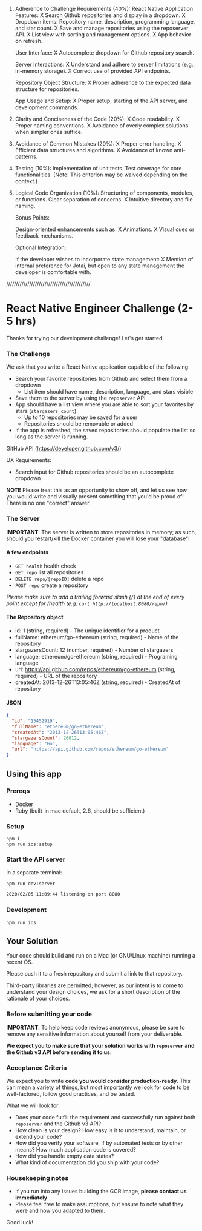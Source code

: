 1.  Adherence to Challenge Requirements (40%):
    React Native Application Features:
    X Search Github repositories and display in a dropdown.
    X Dropdown items: Repository name, description, programming language, and star count.
    X Save and manage repositories using the reposerver API.
    X List view with sorting and management options.
    X App behavior on refresh.

    User Interface:
    X Autocomplete dropdown for Github repository search.

    Server Interactions:
    X Understand and adhere to server limitations (e.g., in-memory storage).
    X Correct use of provided API endpoints.

    Repository Object Structure:
    X Proper adherence to the expected data structure for repositories.

    App Usage and Setup:
    X Proper setup, starting of the API server, and development commands.

2.  Clarity and Conciseness of the Code (20%):
    X Code readability.
    X Proper naming conventions.
    X Avoidance of overly complex solutions when simpler ones suffice.
3.  Avoidance of Common Mistakes (20%):
    X Proper error handling.
    X Efficient data structures and algorithms.
    X Avoidance of known anti-patterns.
4.  Testing (10%):
    Implementation of unit tests.
    Test coverage for core functionalities.
    (Note: This criterion may be waived depending on the context.)
5.  Logical Code Organization (10%):
    Structuring of components, modules, or functions.
    Clear separation of concerns.
    X Intuitive directory and file naming.
    
    Bonus Points:
    
    Design-oriented enhancements such as:
    X Animations.
    X Visual cues or feedback mechanisms.
    
    Optional Integration:
    
    If the developer wishes to incorporate state management:
    X Mention of internal preference for Jotai, but open to any state management the developer is comfortable with.

////////////////////////////////////////////

# React Native Engineer Challenge (2-5 hrs)

Thanks for trying our development challenge! Let's get started.

### The Challenge

We ask that you write a React Native application capable of the following:

- Search your favorite repositories from Github and select them from a dropdown
  - List item should have name, description, language, and stars visible
- Save them to the server by using the `reposerver` API
- App should have a list view where you are able to sort your favorites by stars (`stargazers_count`)
  - Up to 10 repositories may be saved for a user
  - Repositories should be removable or added
- If the app is refreshed, the saved repositories should populate the list so long as the server is running.

GitHub API (https://developer.github.com/v3/)

UX Requirements:

- Search input for Github repositories should be an autocomplete dropdown

**NOTE** Please treat this as an opportunity to show off, and let us see how you would write and visually present something that you'd be proud of! There is no one "correct" answer.

### The Server

**IMPORTANT**: The server is written to store repositories in memory; as such, should you restart/kill the Docker container you will lose your "database"!

#### A few endpoints

- `GET health` health check
- `GET repo` list all repositories
- `DELETE repo/[repoID]` delete a repo
- `POST repo` create a repository

_Please make sure to add a trailing forward slash (`/`) at the end of every point except for /health (e.g. `curl http://localhost:8080/repo/`)_

#### The Repository object

- id: 1 (string, required) - The unique identifier for a product
- fullName: ethereum/go-ethereum (string, required) - Name of the repository
- stargazersCount: 12 (number, required) - Number of stargazers
- language: ethereum/go-ethereum (string, required) - Programing language
- url: https://api.github.com/repos/ethereum/go-ethereum (string, required) - URL of the repository
- createdAt: 2013-12-26T13:05:46Z (string, required) - CreatedAt of repository

#### JSON

```json
{
  "id": "15452919",
  "fullName": "ethereum/go-ethereum",
  "createdAt": "2013-12-26T13:05:46Z",
  "stargazersCount": 26012,
  "language": "Go",
  "url": "https://api.github.com/repos/ethereum/go-ethereum"
}
```

## Using this app

### Prereqs

- Docker
- Ruby (built-in mac default, 2.6, should be sufficient)

### Setup

```
npm i
npm run ios:setup
```

### Start the API server

In a separate terminal:

```
npm run dev:server
```

```bash
2020/02/05 11:09:44 listening on port 8080
```

### Development

```
npm run ios
```

## Your Solution

Your code should build and run on a Mac (or GNU/Linux machine) running a recent OS.

Please push it to a fresh repository and submit a link to that repository.

Third-party libraries are permitted; however, as our intent is to come to understand your design choices, we ask for a short description of the rationale of your choices.

### Before submitting your code

**IMPORTANT**: To help keep code reviews anonymous, please be sure to remove any sensitive information about yourself from your deliverable.

**We expect you to make sure that your solution works with `reposerver` and the Github v3 API before sending it to us**.

### Acceptance Criteria

We expect you to write **code you would consider production-ready**. This can mean a variety of things, but most importantly we look for code to be well-factored, follow good practices, and be tested.

What we will look for:

- Does your code fulfill the requirement and successfully run against both `reposerver` and the Github v3 API?
- How clean is your design? How easy is it to understand, maintain, or extend your code?
- How did you verify your software, if by automated tests or by other means? How much application code is covered?
- How did you handle empty data states?
- What kind of documentation did you ship with your code?

### Housekeeping notes

- If you run into any issues building the GCR image, **please contact us immediately**
- Please feel free to make assumptions, but ensure to note what they were and how you adapted to them.

Good luck!
